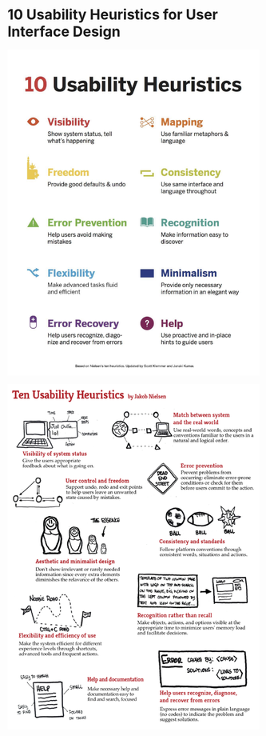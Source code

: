 # 10 Usability Heuristics for User Interface Design

![img1](/assets/imgs/c2a3918bb53ee54e8fa125b728e179e3.jpg)

![img2](/assets/imgs/6115773665cb72a6710f2e2c1abafc06.png)
